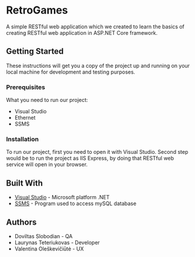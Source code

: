 # RetroGames

A simple RESTful web application which we created to learn the basics of creating RESTful web application in ASP.NET Core framework.

## Getting Started

These instructions will get you a copy of the project up and running on your local machine for development and testing purposes.

### Prerequisites

What you need to run our project:

* Visual Studio
* Ethernet
* SSMS

### Installation

To run our project, first you need to open it with Visual Studio. Second step would be to run the project as IIS Express, by doing that RESTful web service will open in your browser.

## Built With

* [Visual Studio](https://visualstudio.microsoft.com/en/downloads/) - Microsoft platform .NET
* [SSMS](https://docs.microsoft.com/en-us/sql/ssms/download-sql-server-management-studio-ssms?view=sql-server-ver15&viewFallbackFrom=sql-server-2019) - Program used to access mySQL database
  
## Authors

* Doviltas Slobodian - QA
* Laurynas Teteriukovas - Developer
* Valentina Oleškevičiūtė - UX
